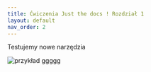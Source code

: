 ```yaml
---
title: Ćwiczenia Just the docs ! Rozdział 1
layout: default
nav_order: 2
---
```


Testujemy nowe narzędzia

![przykład](../images/r.png)
ggggg


  
